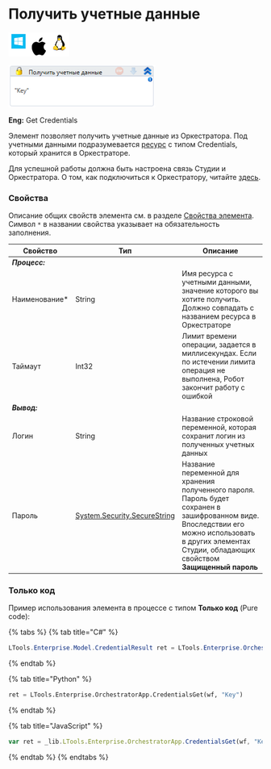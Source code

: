 # Получить учетные данные

![](<../../../../.gitbook/assets/image (100) (1) (1) (1) (1) (1) (1) (1) (1) (44).png>)

![](<../../../../.gitbook/assets/image (386).png>)

**Eng:** Get Credentials

Элемент позволяет получить учетные данные из Оркестратора. Под учетными данными подразумевается [ресурс](https://docs.primo-rpa.ru/primo-rpa/orchestrator/basics/assets) с типом Credentials, который хранится в Оркестраторе. 

Для успешной работы должна быть настроена связь Студии и Оркестратора. О том, как подключиться к Оркестратору, читайте [здесь](https://docs.primo-rpa.ru/primo-rpa/primo-studio/settings#orkestrator).

### Свойства
Описание общих свойств элемента см. в разделе [Свойства элемента](https://docs.primo-rpa.ru/primo-rpa/primo-studio/process/elements#svoistva-elementa).\
Символ `*` в названии свойства указывает на обязательность заполнения.

| Свойство       | Тип                                                                                                                    | Описание                                                                                                                                                                                               |
| -------------- | ---------------------------------------------------------------------------------------------------------------------- | ------------------------------------------------------------------------------------------------------- |
| _**Процесс:**_  |    |  |
| Наименование\* | String                                                                                                                 | Имя ресурса с учетными данными, значение которого вы хотите получить. Должно совпадать с названием ресурса в Оркестраторе       |
| Таймаут        | Int32                                                                                                                  | Лимит времени операции, задается в миллисекундах. Если по истечении лимита операция не выполнена, Робот закончит работу с ошибкой |
| _**Вывод:**_   |   |   |
| Логин          | String                                                                                                                 | Название строковой переменной, которая сохранит логин из полученных учетных данных   |
| Пароль         | [System.Security.SecureString](https://learn.microsoft.com/ru-Ru/dotnet/api/system.security.securestring?view=net-6.0) | Название переменной для хранения полученного пароля. Пароль будет сохранен в зашифрованном виде. Впоследствии его можно использовать в других элементах Студии, обладающих свойством **Защищенный пароль**  |

### Только код
Пример использования элемента в процессе с типом **Только код** (Pure code):

{% tabs %}
{% tab title="C#" %}
```csharp
LTools.Enterprise.Model.CredentialResult ret = LTools.Enterprise.OrchestratorApp.CredentialsGet(wf, "Key");
```
{% endtab %}

{% tab title="Python" %}
```python
ret = LTools.Enterprise.OrchestratorApp.CredentialsGet(wf, "Key")
```
{% endtab %}

{% tab title="JavaScript" %}
```javascript
var ret = _lib.LTools.Enterprise.OrchestratorApp.CredentialsGet(wf, "Key");
```
{% endtab %}
{% endtabs %}
